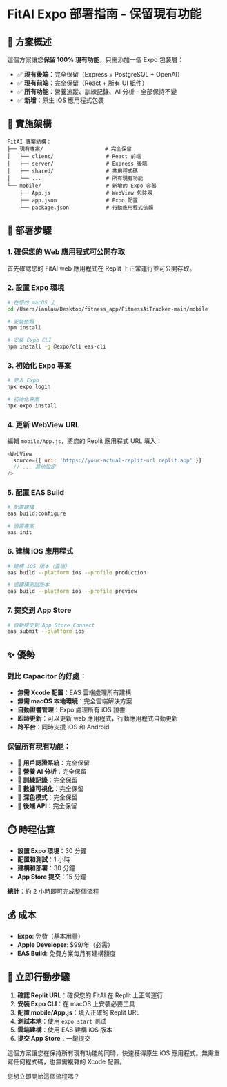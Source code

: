 # FitAI Expo 部署指南 - 保留現有功能

## 🎯 方案概述

這個方案讓您**保留 100% 現有功能**，只需添加一個 Expo 包裝層：

- ✅ **現有後端**：完全保留（Express + PostgreSQL + OpenAI）
- ✅ **現有前端**：完全保留（React + 所有 UI 組件）
- ✅ **所有功能**：營養追蹤、訓練記錄、AI 分析 - 全部保持不變
- ✅ **新增**：原生 iOS 應用程式包裝

## 📱 實施架構

```
FitAI 專案結構：
├── 現有專案/                    # 完全保留
│   ├── client/                 # React 前端
│   ├── server/                 # Express 後端
│   ├── shared/                 # 共用程式碼
│   └── ...                     # 所有現有功能
└── mobile/                     # 新增的 Expo 容器
    ├── App.js                  # WebView 包裝器
    ├── app.json                # Expo 配置
    └── package.json            # 行動應用程式依賴
```

## 🚀 部署步驟

### 1. 確保您的 Web 應用程式可公開存取

首先確認您的 FitAI web 應用程式在 Replit 上正常運行並可公開存取。

### 2. 設置 Expo 環境

```bash
# 在您的 macOS 上
cd /Users/ianlau/Desktop/fitness_app/FitnessAiTracker-main/mobile

# 安裝依賴
npm install

# 安裝 Expo CLI
npm install -g @expo/cli eas-cli
```

### 3. 初始化 Expo 專案

```bash
# 登入 Expo
npx expo login

# 初始化專案
npx expo install
```

### 4. 更新 WebView URL

編輯 `mobile/App.js`，將您的 Replit 應用程式 URL 填入：

```javascript
<WebView
  source={{ uri: 'https://your-actual-replit-url.replit.app' }}
  // ... 其他設定
/>
```

### 5. 配置 EAS Build

```bash
# 配置建構
eas build:configure

# 設置專案
eas init
```

### 6. 建構 iOS 應用程式

```bash
# 建構 iOS 版本（雲端）
eas build --platform ios --profile production

# 或建構測試版本
eas build --platform ios --profile preview
```

### 7. 提交到 App Store

```bash
# 自動提交到 App Store Connect
eas submit --platform ios
```

## ✨ 優勢

### 對比 Capacitor 的好處：
- **無需 Xcode 配置**：EAS 雲端處理所有建構
- **無需 macOS 本地環境**：完全雲端解決方案
- **自動證書管理**：Expo 處理所有 iOS 證書
- **即時更新**：可以更新 web 應用程式，行動應用程式自動更新
- **跨平台**：同時支援 iOS 和 Android

### 保留所有現有功能：
- 🔸 **用戶認證系統**：完全保留
- 🔸 **營養 AI 分析**：完全保留
- 🔸 **訓練記錄**：完全保留
- 🔸 **數據可視化**：完全保留
- 🔸 **深色模式**：完全保留
- 🔸 **後端 API**：完全保留

## ⏱️ 時程估算

- **設置 Expo 環境**：30 分鐘
- **配置和測試**：1 小時
- **建構和部署**：30 分鐘
- **App Store 提交**：15 分鐘

**總計**：約 2 小時即可完成整個流程

## 💰 成本

- **Expo**: 免費（基本用量）
- **Apple Developer**: $99/年（必需）
- **EAS Build**: 免費方案每月有建構額度

## 🎯 立即行動步驟

1. **確認 Replit URL**：確保您的 FitAI 在 Replit 上正常運行
2. **安裝 Expo CLI**：在 macOS 上安裝必要工具
3. **配置 mobile/App.js**：填入正確的 Replit URL
4. **測試本地**：使用 `expo start` 測試
5. **雲端建構**：使用 EAS 建構 iOS 版本
6. **提交 App Store**：一鍵提交

這個方案讓您在保持所有現有功能的同時，快速獲得原生 iOS 應用程式。無需重寫任何程式碼，也無需複雜的 Xcode 配置。

您想立即開始這個流程嗎？
